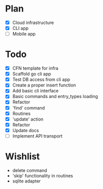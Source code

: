 # Plan

- [x] Cloud infrastructure
- [x] CLI app
- [ ] Mobile app

# Todo

- [x] CFN template for infra
- [x] Scaffold go cli app
- [x] Test DB access from cli app
- [x] Create a proper insert function
- [x] Add basic cli interface
- [x] Basic commands and entry_types loading
- [x] Refactor
- [x] 'find' command
- [x] Routines
- [x] 'update' action
- [x] Refactor
- [x] Update docs
- [ ] Implement API transport

# Wishlist

- delete command
- 'skip' functionality in routines
- sqlite adapter

